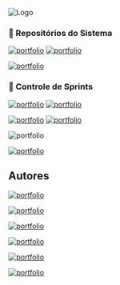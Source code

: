 
![Logo](https://i.imgur.com/qMllffc.png)
 
### 📑 Repositórios do Sistema

[![portfolio](https://img.shields.io/badge/ALPHA_SYSTEM-WEB-00cc99?style=for-the-badge&logo=stackblitz&logoColor=white)]([https://github.com/giovane-breno/ALPHA-SYSTEM/tree/main/SPRINT%201/CASOS%20DE%20USO](https://github.com/giovane-breno/alpha-system-web))
[![portfolio](https://img.shields.io/badge/ALPHA_SYSTEM-DESKTOP-00ccff?style=for-the-badge&logo=stackblitz&logoColor=white)]([https://github.com/giovane-breno/ALPHA-SYSTEM/tree/main/SPRINT%201/CASOS%20DE%20USO](https://github.com/giovane-breno/alpha-system-desktop))

[![portfolio](https://img.shields.io/badge/ALPHA_SYSTEM-MOBILE-ff9933?style=for-the-badge&logo=stackblitz&logoColor=white)]([https://github.com/giovane-breno/ALPHA-SYSTEM/tree/main/SPRINT%201/CASOS%20DE%20USO](https://github.com/giovane-breno/alpha-system-mobile))

### 🔗 Controle de Sprints
[![portfolio](https://img.shields.io/badge/SPRINT_01-ANTIGO-d3d3d3?style=for-the-badge&logo=stackblitz&logoColor=white)](https://github.com/giovane-breno/ALPHA-SYSTEM/tree/main/SPRINT%201/CASOS%20DE%20USO)
[![portfolio](https://img.shields.io/badge/SPRINT_02-ANTIGO-d3d3d3?style=for-the-badge&logo=stackblitz&logoColor=white)](https://github.com/giovane-breno/ALPHA-SYSTEM/tree/main/SPRINT%201/CASOS%20DE%20USO)

[![portfolio](https://img.shields.io/badge/SPRINT_03-ANTIGO-d3d3d3?style=for-the-badge&logo=stackblitz&logoColor=white)](https://github.com/giovane-breno/ALPHA-SYSTEM/tree/main/SPRINT%203)
[![portfolio](https://img.shields.io/badge/SPRINT_04-ANTIGO-d3d3d3?style=for-the-badge&logo=stackblitz&logoColor=white)](https://github.com/giovane-breno/ALPHA-SYSTEM/tree/main/SPRINT%204)

![portfolio](https://img.shields.io/badge/SPRINT_05-PERIODO_PROVAS-f00?style=for-the-badge&logo=stackblitz&logoColor=white)

[![portfolio](https://img.shields.io/badge/SPRINT_06-NOVO-00?style=for-the-badge&logo=stackblitz&logoColor=white)](https://github.com/giovane-breno/ALPHA-SYSTEM/tree/main/SPRINT%206)




## Autores

[![portfolio](https://img.shields.io/badge/GIOVANE_BRENO_PEREIRA_BARBOSA-PRODUCT_OWNER-d17f21?style=for-the-badge&logo=firewalla&logoColor=white)](https://www.github.com/giovane-breno)

[![portfolio](https://img.shields.io/badge/ISABELA_RIBEIRO_DE_CARVALHO-SCRUM_MASTER-f00?style=for-the-badge&logo=firewalla&logoColor=white)](https://www.github.com/isabela-create)


[![portfolio](https://img.shields.io/badge/EDUARDO_PARANHOS-SCRUM_TEAM-00f?style=for-the-badge&logo=firewalla&logoColor=white)](https://www.github.com/Eduardoparanhoz020)

[![portfolio](https://img.shields.io/badge/LEVI_CUSTÓDIO_KODAIRA_LEÃO_-SCRUM_TEAM-00f?style=for-the-badge&logo=firewalla&logoColor=white)](https://www.github.com/Levickl)

[![portfolio](https://img.shields.io/badge/MARCELO_FERNANDES_DA_COSTA-SCRUM_TEAM-00f?style=for-the-badge&logo=firewalla&logoColor=white)](https://www.github.com/LodestMC)

[![portfolio](https://img.shields.io/badge/VITOR_AUGUSTO-SCRUM_TEAM-00f?style=for-the-badge&logo=firewalla&logoColor=white)](https://www.github.com/VitorAugustopgs)
